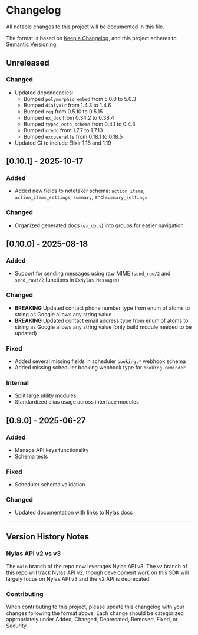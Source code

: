 # Changelog

All notable changes to this project will be documented in this file.

The format is based on [Keep a Changelog](https://keepachangelog.com/en/1.0.0/),
and this project adheres to [Semantic Versioning](https://semver.org/spec/v2.0.0.html).

## Unreleased

### Changed
- Updated dependencies:
  - Bumped `polymorphic_embed` from 5.0.0 to 5.0.3
  - Bumped `dialyxir` from 1.4.3 to 1.4.6
  - Bumped `req` from 0.5.10 to 0.5.15
  - Bumped `ex_doc` from 0.34.2 to 0.38.4
  - Bumped `typed_ecto_schema` from 0.4.1 to 0.4.3
  - Bumped `credo` from 1.7.7 to 1.7.13
  - Bumped `excoveralls` from 0.18.1 to 0.18.5
- Updated CI to include Elixir 1.18 and 1.19

## [0.10.1] - 2025-10-17

### Added
- Added new fields to notetaker schema: `action_items`, `action_items_settings`, `summary`, and `summary_settings`

### Changed
- Organized generated docs (`ex_docs`) into groups for easier navigation

## [0.10.0] - 2025-08-18

### Added
- Support for sending messages using raw MIME (`send_raw/2` and `send_raw!/2` functions in `ExNylas.Messages`)

### Changed
- **BREAKING** Updated contact phone number type from enum of atoms to string as Google allows any string value
- **BREAKING** Updated contact email address type from enum of atoms to string as Google allows any string value (only build module needed to be updated)

### Fixed
- Added several missing fields in scheduler `booking.*` webhook schema
- Added missing scheduler booking webhook type for `booking.reminder`

### Internal
- Split large utility modules
- Standardized alias usage across interface modules

## [0.9.0] - 2025-06-27

### Added
- Manage API keys functionality
- Schema tests

### Fixed
- Scheduler schema validation

### Changed
- Updated documentation with links to Nylas docs

---

## Version History Notes

### Nylas API v2 vs v3
The `main` branch of the repo now leverages Nylas API v3. The `v2` branch of this repo will track Nylas API v2, though development work on this SDK will largely focus on Nylas API v3 and the v2 API is deprecated.

### Contributing
When contributing to this project, please update this changelog with your changes following the format above. Each change should be categorized appropriately under Added, Changed, Deprecated, Removed, Fixed, or Security.
